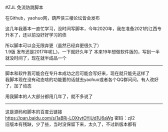 #ZJL 免流防跳脚本

在Github，yaohuo网，葫芦侠三楼论坛皆会发布  

这几年我基本一直忙学习，没时间写脚本，今年2020年，我在准备2021的江西专升本了，还以前没好好学习的债

所以脚本可以会无限弃更（虽然已经弃更很久了）  
1.9版 发布还是2017年呢(*_*)，一下就好久年了 
本来19年想做软件版的，写到一半就没时间了，现在就半成品一个

****

脚本和软件我可能会在专升本成功之后可能会写好来，现在就只能先这样了  
我脚本现在没有动态啥的功能要的话就去yaohuo或者各个QQ群问问，有人改好了，加了动态  

用我脚本的人大部分都用几年了，就不多说了

****

这是源码和脚本的百度云链接  
https://pan.baidu.com/s/1aBRj-LOXtytOYjUd1U6aWg 密码：zjl2  
旧版本有残缺，少了些，当时没保留下来，太久了，不过新版本都有  
